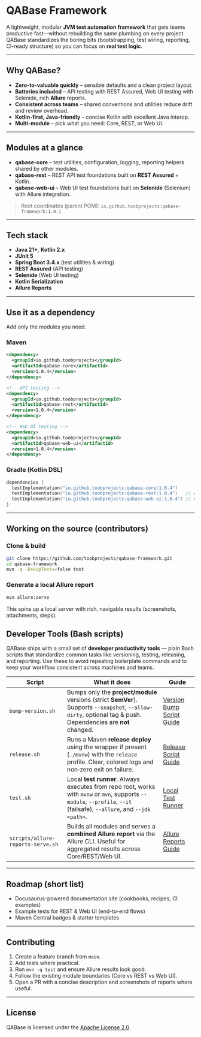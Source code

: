 
# QABase Framework

A lightweight, modular **JVM test automation framework** that gets teams productive fast—without rebuilding the same plumbing on every project. QABase standardizes the boring bits (bootstrapping, test wiring, reporting, CI-ready structure) so you can focus on **real test logic**.

---

## Why QABase?

- **Zero-to-valuable quickly** – sensible defaults and a clean project layout.
- **Batteries included** – API testing with REST Assured, Web UI testing with Selenide, rich **Allure** reports.
- **Consistent across teams** – shared conventions and utilities reduce drift and review overhead.
- **Kotlin-first, Java-friendly** – concise Kotlin with excellent Java interop.
- **Multi-module** – pick what you need: Core, REST, or Web UI.

---

## Modules at a glance

- **qabase-core** – test utilities, configuration, logging, reporting helpers shared by other modules.
- **qabase-rest** – REST API test foundations built on **REST Assured** + Kotlin.
- **qabase-web-ui** – Web UI test foundations built on **Selenide** (Selenium) with Allure integration.

> Root coordinates (parent POM): `io.github.toobprojects:qabase-framework:1.0.1`

---

## Tech stack

- **Java 21+**, **Kotlin 2.x**
- **JUnit 5**
- **Spring Boot 3.4.x** (test utilities & wiring)
- **REST Assured** (API testing)
- **Selenide** (Web UI testing)
- **Kotlin Serialization**
- **Allure Reports**

---

## Use it as a dependency

Add only the modules you need.

### Maven

```xml
<dependency>
  <groupId>io.github.toobprojects</groupId>
  <artifactId>qabase-core</artifactId>
  <version>1.0.4</version>
</dependency>

<!-- API testing -->
<dependency>
  <groupId>io.github.toobprojects</groupId>
  <artifactId>qabase-rest</artifactId>
  <version>1.0.4</version>
</dependency>

<!-- Web UI testing -->
<dependency>
  <groupId>io.github.toobprojects</groupId>
  <artifactId>qabase-web-ui</artifactId>
  <version>1.0.4</version>
</dependency>
```

### Gradle (Kotlin DSL)

```kotlin
dependencies {
  testImplementation("io.github.toobprojects:qabase-core:1.0.4")
  testImplementation("io.github.toobprojects:qabase-rest:1.0.4")   // API testing
  testImplementation("io.github.toobprojects:qabase-web-ui:1.0.4") // Web UI testing
}
```

---

## Working on the source (contributors)

### Clone & build

```bash
git clone https://github.com/toobprojects/qabase-framework.git
cd qabase-framework
mvn -q -DskipTests=false test
```

### Generate a local Allure report

```bash
mvn allure:serve
```

This spins up a local server with rich, navigable results (screenshots, attachments, steps).

## Developer Tools (Bash scripts)

QABase ships with a small set of **developer productivity tools** — plain Bash scripts that standardize common tasks like versioning, testing, releasing, and reporting. Use these to avoid repeating boilerplate commands and to keep your workflow consistent across machines and teams.

| Script | What it does | Guide |
|---|---|---|
| `bump-version.sh` | Bumps only the **project/module** versions (strict **SemVer**). Supports `--snapshot`, `--allow-dirty`, optional tag & push. Dependencies are **not** changed. | [Version Bump Script Guide](docs/qabase-version-bump-script-guide.md) |
| `release.sh` | Runs a Maven **release deploy** using the wrapper if present (`./mvnw`) with the `release` profile. Clear, colored logs and non‑zero exit on failure. | [Release Script Guide](docs/qabase-release-script-guide.md) |
| `test.sh` | Local **test runner**. Always executes from repo root, works with `mvnw` or `mvn`, supports `--module`, `--profile`, `--it` (failsafe), `--allure`, and `--jdk <path>`. | [Local Test Runner](docs/qabase-test-runner-script-guide.md) |
| `scripts/allure-reports-serve.sh` | Builds all modules and serves a **combined Allure report** via the Allure CLI. Useful for aggregated results across Core/REST/Web UI. | [Allure Reports Guide](docs/qabase-allure-reports-serve-script-guide.md) |

---

## Roadmap (short list)

- Docusaurus-powered documentation site (cookbooks, recipes, CI examples)
- Example tests for REST & Web UI (end-to-end flows)
- Maven Central badges & starter templates

---

## Contributing

1. Create a feature branch from `main`.
2. Add tests where practical.
3. Run `mvn -q test` and ensure Allure results look good.
4. Follow the existing module boundaries (Core vs REST vs Web UI).
5. Open a PR with a concise description and screenshots of reports where useful.

---

## License
QABase is licensed under the [Apache License 2.0](LICENSE).
